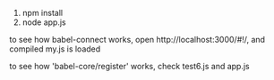 1. npm install
2. node app.js

to see how babel-connect works, open http://localhost:3000/#!/, and compiled my.js is loaded

to see how 'babel-core/register' works, check test6.js and app.js